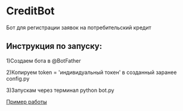 # CreditBot
 Бот для регистрации заявок на потребительский кредит 
 
 ## Инструкция по запуску:
 
 1)Создаем бота в @BotFather
 
 2)Копируем token = 'индивидуальный токен' в созданный заранее config.py
 
 3)Запускам через терминал python bot.py

 [Пример работы](https://github.com/EvgeniaKomleva/CreditBot/blob/master/%D0%A1%D0%BD%D0%B8%D0%BC%D0%BE%D0%BA%20%D1%8D%D0%BA%D1%80%D0%B0%D0%BD%D0%B0%20(29).png)
